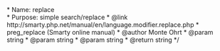 <?php
/**
 * Smarty plugin
 * @package Smarty
 * @subpackage plugins
 */


/**
 * Smarty number_format modifier plugin
 *
 * Type:     modifier<br>
 * Name:     replace<br>
 * Purpose:  simple search/replace
 * @link http://smarty.php.net/manual/en/language.modifier.replace.php
 *          preg_replace (Smarty online manual)
 * @author   Monte Ohrt <monte at ohrt dot com>
 * @param string
 * @param string
 * @param string
 * @return string
 */
